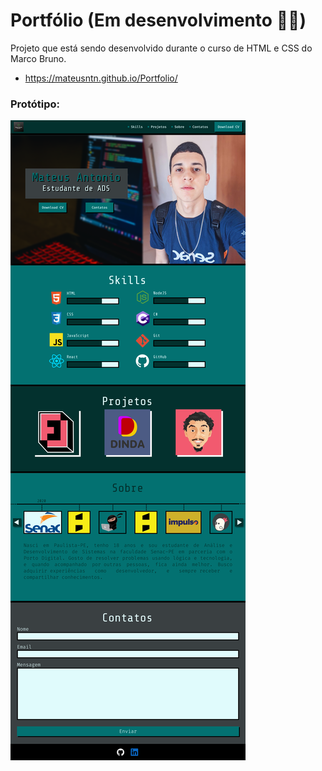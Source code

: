 # Portfólio (Em desenvolvimento :man_technologist:)

Projeto que está sendo desenvolvido durante o curso de HTML e CSS do Marco Bruno.
- https://mateusntn.github.io/Portfolio/

### Protótipo:
<img src="assets/img/toReadme/Portfolio.png" alt="Imagem do Protótipo">